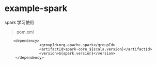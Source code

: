 # example-spark
spark 学习使用

>pom.xml
```
    <dependency>
                <groupId>org.apache.spark</groupId>
                <artifactId>spark-core_${scala.version}</artifactId>
                <version>${spark.version}</version>
     </dependency>

```


